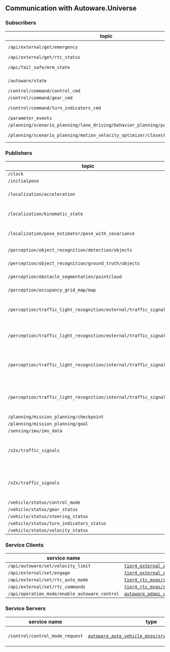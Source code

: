 
## Communication with Autoware.Universe

### Subscribers

| topic                                                                          | type                                                                                                                                                                   | note                                                                  |
|--------------------------------------------------------------------------------|------------------------------------------------------------------------------------------------------------------------------------------------------------------------|-----------------------------------------------------------------------|
| `/api/external/get/emergency`                                                  | [`tier4_external_api_msgs/msg/Emergency`](https://github.com/tier4/tier4_autoware_msgs/blob/tier4/universe/tier4_external_api_msgs/msg/Emergency.msg)                  | Used in UserDefinedValueCondition `currentEmergencyState`             |
| `/api/external/get/rtc_status`                                                 | [`tier4_rtc_msgs/msg/CooperateStatusArray`](https://github.com/tier4/tier4_autoware_msgs/blob/tier4/universe/tier4_rtc_msgs/msg/CooperateStatusArray.msg)              |                                                                       |
| `/api/fail_safe/mrm_state`                                                     | [`autoware_adapi_v1_msgs/msg/MrmState`](https://github.com/autowarefoundation/autoware_adapi_msgs/blob/main/autoware_adapi_v1_msgs/system/msg/MrmState.msg)            | Used in UserDefinedValueCondition `currentMinimumRiskManeuverState`   |
| `/autoware/state`                                                              | [`autoware_system_msgs/msg/AutowareState`](https://github.com/autowarefoundation/autoware_msgs/tree/main/autoware_system_msgs/msg/AutowareState.msg)                   | Used in UserDefinedValueCondition `currentAutowareState`              |
| `/control/command/control_cmd`                                                 | [`autoware_control_msgs/msg/Control`](https://github.com/autowarefoundation/autoware_msgs/blob/main/autoware_control_msgs/msg/Control.msg)                             |                                                                       |
| `/control/command/gear_cmd`                                                    | [`autoware_vehicle_msgs/msg/GearCommand`](https://github.com/autowarefoundation/autoware_msgs/blob/main/autoware_vehicle_msgs/msg/GearCommand.msg)                     |                                                                       |
| `/control/command/turn_indicators_cmd`                                         | [`autoware_vehicle_msgs/msg/TurnIndicatorsCommand`](https://github.com/autowarefoundation/autoware_msgs/blob/main/autoware_vehicle_msgs/msg/TurnIndicatorsCommand.msg) | Used in UserDefinedValueCondition `currentTurnIndicatorsState`        |
| `/parameter_events`                                                            | [`rcl_interfaces/msg/ParameterEvent`](https://github.com/ros2/rcl_interfaces/blob/master/rcl_interfaces/msg/ParameterEvent.msg)                                        |                                                                       |
| `/planning/scenario_planning/lane_driving/behavior_planning/path_with_lane_id` | [`tier4_planning_msgs/msg/PathWithLaneId`](https://github.com/tier4/tier4_autoware_msgs/blob/tier4/universe/tier4_planning_msgs/msg/PathWithLaneId.msg)                |                                                                       |
| `/planning/scenario_planning/motion_velocity_optimizer/closest_jerk`           | [`tier4_debug_msgs/msg/Float32Stamped`](https://github.com/tier4/tier4_autoware_msgs/blob/tier4/universe/tier4_debug_msgs/msg/Float32Stamped.msg)                      | Used in `/simulation/openscenario_interpreter`                        |

### Publishers

| topic                                                            | type                                                                                                                                                                           | note                                                                                                                                                                    |
|------------------------------------------------------------------|--------------------------------------------------------------------------------------------------------------------------------------------------------------------------------|-------------------------------------------------------------------------------------------------------------------------------------------------------------------------|
| `/clock`                                                         | [`rcl_interfaces/msg/Clock`](https://github.com/ros2/rcl_interfaces/blob/master/rosgraph_msgs/msg/Clock.msg)                                                                   |                                                                                                                                                                         |                                                                                                                                                                                                                                                                                                                                                                                                                                                                                                                                                                                                                                                                                                                                                                                                                                                                                                                                                                                                                      |                                                                                                                                                                       |
| `/initialpose`                                                   | [`geometry_msgs/msg/PoseWithCovarianceStamped`](https://github.com/ros2/common_interfaces/blob/master/geometry_msgs/msg/PoseWithCovarianceStamped.msg)                         |                                                                                                                                                                         |
| `/localization/acceleration`                                     | [`geometry_msgs/msg/AccelWithCovarianceStamped`](https://github.com/ros2/common_interfaces/blob/rolling/geometry_msgs/msg/AccelWithCovarianceStamped.msg)                      | Available if option `simulate_localization` is `true` (default is `true`).                                                                                              |
| `/localization/kinematic_state`                                  | [`nav_msgs/msg/Odometry`](https://github.com/ros2/common_interfaces/blob/master/nav_msgs/msg/Odometry.msg)                                                                     | Available if option `simulate_localization` is `true` (default is `true`).                                                                                              |
| `/localization/pose_estimator/pose_with_covariance`              | [`geometry_msgs/msg/PoseWithCovarianceStamped`](https://github.com/ros2/common_interfaces/blob/master/geometry_msgs/msg/PoseWithCovarianceStamped.msg)                         | Available if option `simulate_localization` is `false` (default is `true`).                                                                                             |
| `/perception/object_recognition/detection/objects`               | [`autoware_perception_msgs/msg/DetectedObjects`](https://github.com/autowarefoundation/autoware_msgs/blob/main/autoware_perception_msgs/msg/DetectedObjects.msg)               | [Simulated by `simple_sensor_simulator`](https://tier4.github.io/scenario_simulator_v2-docs/developer_guide/SimpleSensorSimulator/#object-detection-results-simulation) |
| `/perception/object_recognition/ground_truth/objects`            | [`autoware_perception_msgs/msg/TrackedObjects`](https://github.com/autowarefoundation/autoware_msgs/blob/main/autoware_perception_msgs/msg/TrackedObjects.msg)                 | [Simulated by `simple_sensor_simulator`](https://tier4.github.io/scenario_simulator_v2-docs/developer_guide/SimpleSensorSimulator/#object-detection-results-simulation) |
| `/perception/obstacle_segmentation/pointcloud`                   | [`sensor_msgs/msg/PointCloud2`](https://github.com/ros2/common_interfaces/blob/master/sensor_msgs/msg/PointCloud2.msg)                                                         | [Simulated by `simple_sensor_simulator`](https://tier4.github.io/scenario_simulator_v2-docs/developer_guide/SimpleSensorSimulator/#lidar-simulation)                    |
| `/perception/occupancy_grid_map/map`                             | [`nav_msgs/msg/OccupancyGrid`](https://github.com/ros2/common_interfaces/blob/master/nav_msgs/msg/OccupancyGrid.msg)                                                           | [Simulated by `simple_sensor_simulator`](https://tier4.github.io/scenario_simulator_v2-docs/developer_guide/SimpleSensorSimulator/#occupancy-grid-sensor-simulation)    |
| `/perception/traffic_light_recognition/external/traffic_signals` | [`autoware_perception_msgs/msg/TrafficLightGroupArray`](https://github.com/autowarefoundation/autoware_msgs/blob/main/autoware_perception_msgs/msg/TrafficLightGroupArray.msg) | V2I traffic light interface for `architecture_type` equal to `awf/universe/20240605`                                                                                    |
| `/perception/traffic_light_recognition/external/traffic_signals` | [`autoware_perception_msgs/msg/TrafficSignalArray`](https://github.com/autowarefoundation/autoware_msgs/blob/main/autoware_perception_msgs/msg/TrafficSignalArray.msg)         | V2I traffic light interface for `architecture_type` equal to `awf/universe/20250130`                                                                                    |
| `/perception/traffic_light_recognition/internal/traffic_signals` | [`autoware_perception_msgs/msg/TrafficLightGroupArray`](https://github.com/autowarefoundation/autoware_msgs/blob/main/autoware_perception_msgs/msg/TrafficLightGroupArray.msg) | Optical traffic light interface for `architecture_type` equal to `awf/universe/20240605`                                                                                |
| `/perception/traffic_light_recognition/internal/traffic_signals` | [`autoware_perception_msgs/msg/TrafficSignalArray`](https://github.com/autowarefoundation/autoware_msgs/blob/main/autoware_perception_msgs/msg/TrafficSignalArray.msg)         | Optical traffic light interface for `architecture_type` equal to `awf/universe/20250130`                                                                                |
| `/planning/mission_planning/checkpoint`                          | [`geometry_msgs/msg/PoseStamped`](https://github.com/ros2/common_interfaces/blob/master/geometry_msgs/msg/PoseStamped.msg)                                                     |                                                                                                                                                                         |
| `/planning/mission_planning/goal`                                | [`geometry_msgs/msg/PoseStamped`](https://github.com/ros2/common_interfaces/blob/master/geometry_msgs/msg/PoseStamped.msg)                                                     |                                                                                                                                                                         |
| `/sensing/imu/imu_data`                                          | [`sensor_msgs/msg/Imu`](https://github.com/ros2/common_interfaces/blob/master/sensor_msgs/msg/Imu.msg)                                                                         |                                                                                                                                                                         |
| `/v2x/traffic_signals`                                           | [`autoware_perception_msgs/msg/TrafficLightGroupArray`](https://github.com/autowarefoundation/autoware_msgs/blob/main/autoware_perception_msgs/msg/TrafficLightGroupArray.msg) | Additional V2I traffic light interface for `architecture_type` equal to `awf/universe/20240605`                                                                         |
| `/v2x/traffic_signals`                                           | [`autoware_perception_msgs/msg/TrafficSignalArray`](https://github.com/autowarefoundation/autoware_msgs/blob/main/autoware_perception_msgs/msg/TrafficSignalArray.msg)         | Additional V2I traffic light interface for `architecture_type` equal to `awf/universe/20250130`                                                                         |
| `/vehicle/status/control_mode`                                   | [`autoware_vehicle_msgs/msg/ControlModeReport`](https://github.com/autowarefoundation/autoware_msgs/tree/main/autoware_vehicle_msgs/msg/ControlModeReport.msg)                 |                                                                                                                                                                         |
| `/vehicle/status/gear_status`                                    | [`autoware_vehicle_msgs/msg/GearReport`](https://github.com/autowarefoundation/autoware_msgs/tree/main/autoware_vehicle_msgs/msg/GearReport.msg)                               |                                                                                                                                                                         |
| `/vehicle/status/steering_status`                                | [`autoware_vehicle_msgs/msg/SteeringReport`](https://github.com/autowarefoundation/autoware_msgs/tree/main/autoware_vehicle_msgs/msg/SteeringReport.msg)                       |                                                                                                                                                                         |
| `/vehicle/status/turn_indicators_status`                         | [`autoware_vehicle_msgs/msg/TurnIndicatorsReport`](https://github.com/autowarefoundation/autoware_msgs/tree/main/autoware_vehicle_msgs/msg/TurnIndicatorsReport.msg)           |                                                                                                                                                                         |
| `/vehicle/status/velocity_status`                                | [`autoware_vehicle_msgs/msg/VelocityReport`](https://github.com/autowarefoundation/autoware_msgs/tree/main/autoware_vehicle_msgs/msg/VelocityReport.msg)                       |                                                                                                                                                                         |

### Service Clients

| service name                                  | type                                                                                                                                                                                      | note |
|-----------------------------------------------|-------------------------------------------------------------------------------------------------------------------------------------------------------------------------------------------|------|
| `/api/autoware/set/velocity_limit`            | [`tier4_external_api_msgs/srv/SetVelocityLimit`](https://github.com/tier4/tier4_autoware_msgs/blob/tier4/universe/tier4_external_api_msgs/srv/SetVelocityLimit.srv)                       |      |
| `/api/external/set/engage`                    | [`tier4_external_api_msgs/srv/Engage`](https://github.com/tier4/tier4_autoware_msgs/blob/tier4/universe/tier4_external_api_msgs/srv/Engage.srv)                                           |      |
| `/api/external/set/rtc_auto_mode`             | [`tier4_rtc_msgs/srv/AutoModeWithModule`](https://github.com/tier4/tier4_autoware_msgs/blob/tier4/universe/tier4_rtc_msgs/srv/AutoModeWithModule.srv)                                     |      |
| `/api/external/set/rtc_commands`              | [`tier4_rtc_msgs/srv/CooperateCommands`](https://github.com/tier4/tier4_autoware_msgs/blob/tier4/universe/tier4_rtc_msgs/srv/CooperateCommands.srv)                                       |      |
| `/api/operation_mode/enable_autoware_control` | [`autoware_adapi_v1_msgs/srv/ChangeOperationMode`](https://github.com/autowarefoundation/autoware_adapi_msgs/blob/main/autoware_adapi_v1_msgs/operation_mode/srv/ChangeOperationMode.srv) |      |

### Service Servers

| service name                    | type                                                                                                                                                                     | note                                                         |
|---------------------------------|--------------------------------------------------------------------------------------------------------------------------------------------------------------------------|--------------------------------------------------------------|
| `/control/control_mode_request` | [`autoware_auto_vehicle_msgs/srv/ControlModeCommand`](https://github.com/tier4/autoware_auto_msgs/blob/tier4/main/autoware_auto_vehicle_msgs/srv/ControlModeCommand.srv) | Simulated by `simple_sensor_simulator` for a manual override |

